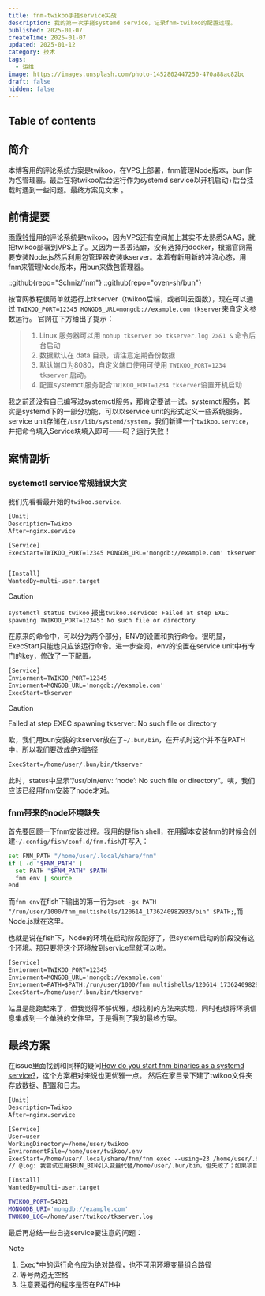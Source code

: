 ```yaml
---
title: fnm-twikoo手搓service实战
description: 我的第一次手搓systemd service，记录fnm-twikoo的配置过程。
published: 2025-01-07
createTime: 2025-01-07
updated: 2025-01-12
category: 技术
tags:
  - 运维
image: https://images.unsplash.com/photo-1452802447250-470a88ac82bc
draft: false
hidden: false
---
```

## Table of contents

## 简介
本博客用的评论系统方案是twikoo，在VPS上部署，fnm管理Node版本，bun作为包管理器。最后在将twikoo后台运行作为systemd service以开机启动+后台挂载时遇到一些问题。最终方案见文末 。

## 前情提要
[雨霖铃慢](linglilongyi.com)用的评论系统是twikoo，因为VPS还有空间加上其实不太熟悉SAAS，就把twikoo部署到VPS上了。又因为一丢丢洁癖，没有选择用docker，根据官网需要安装Node.js然后利用包管理器安装tkserver。本着有新用新的冲浪心态，用fnm来管理Node版本，用bun来做包管理器。

::github{repo="Schniz/fnm"}
::github{repo="oven-sh/bun"}

按官网教程很简单就运行上tkserver（twikoo后端，或者叫云函数），现在可以通过 `TWIKOO_PORT=12345 MONGDB_URL=mongdb://example.com tkserver`来自定义参数运行。
官网在下方给出了提示：
> 1. Linux 服务器可以用 `nohup tkserver >> tkserver.log 2>&1 &` 命令后台启动
> 2. 数据默认在 data 目录，请注意定期备份数据
> 3. 默认端口为8080，自定义端口使用可使用 `TWIKOO_PORT=1234 tkserver` 启动。
> 4. 配置systemctl服务配合`TWIKOO_PORT=1234 tkserver`设置开机启动

我之前还没有自己编写过systemctl服务，那肯定要试一试。systemctl服务，其实是systemd下的一部分功能，可以以service unit的形式定义一些系统服务。service unit存储在`/usr/lib/systemd/system`，我们新建一个`twikoo.service`，并把命令填入Service块填入即可——吗？运行失败！


## 案情剖析
### systemctl service常规错误大赏
我们先看看最开始的`twikoo.service`.
```txt
[Unit]
Description=Twikoo
After=nginx.service

[Service]
ExecStart=TWIKOO_PORT=12345 MONGDB_URL='mongdb://example.com' tkserver


[Install]
WantedBy=multi-user.target
```
> [!CAUTION]
`systemctl status twikoo` 报出`twikoo.service: Failed at step EXEC spawning TWIKOO_PORT=12345: No such file or directory`

在原来的命令中，可以分为两个部分，ENV的设置和执行命令。很明显，ExecStart只能也只应该运行命令。进一步查阅，env的设置在service unit中有专门的key，修改了一下配置。
```txt
[Service]
Enviorment=TWIKOO_PORT=12345
Enviorment=MONGDB_URL='mongdb://example.com' 
ExecStart=tkserver 
```
> [!CAUTION]
Failed at step EXEC spawning tkserver: No such file or directory

欧，我们用bun安装的tkserver放在了`~/.bun/bin`，在开机时这个并不在PATH中，所以我们要改成绝对路径
```txt
ExecStart=/home/user/.bun/bin/tkserver
```

此时，status中显示“/usr/bin/env: ‘node’: No such file or directory”。咦，我们应该已经用fnm安装了node才对。

### fnm带来的node环境缺失
首先要回顾一下fnm安装过程。我用的是fish shell，在用脚本安装fnm的时候会创建`~/.config/fish/conf.d/fnm.fish`并写入：
```sh
set FNM_PATH "/home/user/.local/share/fnm"
if [ -d "$FNM_PATH" ]
  set PATH "$FNM_PATH" $PATH
  fnm env | source
end
```
而`fnm env`在fish下输出的第一行为`set -gx PATH "/run/user/1000/fnm_multishells/120614_1736240982933/bin" $PATH;`,而Node.js就在这里。

也就是说在fish下，Node的环境在启动阶段配好了，但system启动的阶段没有这个环境。那只要将这个环境放到service里就可以啦。

```txt
[Service]
Enviorment=TWIKOO_PORT=12345
Enviorment=MONGDB_URL='mongdb://example.com'
Enviorment=PATH=$PATH:/run/user/1000/fnm_multishells/120614_1736240982933/bin
ExecStart=/home/user/.bun/bin/tkserver
```

姑且是能跑起来了，但我觉得不够优雅，想找别的方法来实现，同时也想将环境信息集成到一个单独的文件里，于是得到了我的最终方案。

## 最终方案
在issue里面找到和同样的疑问[How do you start fnm binaries as a systemd service?](https://github.com/Schniz/fnm/issues/1023)，这个方案相对来说也更优雅一点。
然后在家目录下建了twikoo文件夹存放数据、配置和日志。
```txt twoslash
[Unit]
Description=Twikoo
After=nginx.service

[Service]
User=user
WorkingDirectory=/home/user/twikoo
EnvironmentFile=/home/user/twikoo/.env
ExecStart=/home/user/.local/share/fnm/fnm exec --using=23 /home/user/.bun/bin/tkserver > $TWIKOO_LOG 2>&1
// @log: 我尝试过用$BUN_BIN引入变量代替/home/user/.bun/bin，但失败了；如果项目没有.node_version文件需要提供--using={version}

[Install]
WantedBy=multi-user.target
```

```sh
TWIKOO_PORT=54321
MONGODB_URI='mongdb://example.com'
TWOKOO_LOG=/home/user/twikoo/tkserver.log
```

最后再总结一些自搓service要注意的问题：
> [!NOTE]
> 1. Exec*中的运行命令应为绝对路径，也不可用环境变量组合路径
> 2. 等号两边无空格
> 3. 注意要运行的程序是否在PATH中